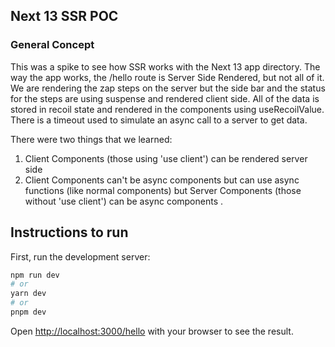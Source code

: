 ## Next 13 SSR POC

### General Concept

This was a spike to see how SSR works with the Next 13 app directory. The way the app works, the /hello route is Server Side Rendered, but not all of it. We are
rendering the zap steps on the server but the side bar and the status for the steps are using suspense and rendered client side. All of the data is stored in recoil state and
rendered in the components using useRecoilValue. There is a timeout used to simulate an async call to a server to get data.

There were two things that we learned:

1. Client Components (those using 'use client') can be rendered server side
2. Client Components can't be async components but can use async functions (like normal components) but Server Components (those without 'use client') can be async components .

## Instructions to run

First, run the development server:

```bash
npm run dev
# or
yarn dev
# or
pnpm dev
```

Open [http://localhost:3000/hello](http://localhost:3000/hello) with your browser to see the result.
